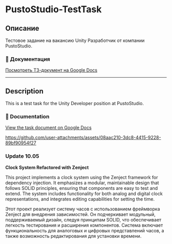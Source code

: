 # PustoStudio-TestTask

## Описание
Тестовое задание на вакансию Unity Разработчик от компании PustoStudio.

### 📄 Документация
[Посмотреть ТЗ-документ на Google Docs](https://docs.google.com/document/d/1ucHMytenWh1_e9KGfHvGcmIQ5L6tlARSXN1HemqXMcE/edit)

---

## Description
This is a test task for the Unity Developer position at PustoStudio.

### 📄 Documentation
[View the task document on Google Docs](https://docs.google.com/document/d/1ucHMytenWh1_e9KGfHvGcmIQ5L6tlARSXN1HemqXMcE/edit)

https://github.com/user-attachments/assets/08aac210-3dc8-4415-9228-89bf90954f27

### Update 10.05
**Clock System Refactored with Zenject**

This project implements a clock system using the Zenject framework for dependency injection. It emphasizes a modular, maintainable design that follows SOLID principles, ensuring that components are easy to test and extend. The system includes functionality for both analog and digital clock representations, and integrates editing capabilities for setting the time.

Этот проект реализует систему часов с использованием фреймворка Zenject для внедрения зависимостей. Он подчеркивает модульный, поддерживаемый дизайн, следуя принципам SOLID, что обеспечивает легкость тестирования и расширения компонентов. Система включает функциональность для аналоговых и цифровых представлений часов, а также возможность редактирования для установки времени.
